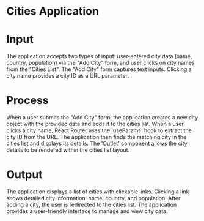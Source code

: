 # Cities Application

# Input

The application accepts two types of input: user-entered city data (name, country, population) via the "Add City" form, and user clicks on city names from the "Cities List". The "Add City" form captures text inputs. Clicking a city name provides a city ID as a URL parameter.

# Process

When a user submits the "Add City" form, the application creates a new city object with the provided data and adds it to the cities list. When a user clicks a city name, React Router uses the 'useParams' hook to extract the city ID from the URL. The application then finds the matching city in the cities list and displays its details. The 'Outlet' component allows the city details to be rendered within the cities list layout.

# Output

The application displays a list of cities with clickable links. Clicking a link shows detailed city information: name, country, and population. After adding a city, the user is redirected to the cities list. The application provides a user-friendly interface to manage and view city data.